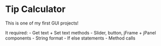 <h1> Tip Calculator </h1>

This is one of my first GUI projects!

  It required:
     - Get text + Set text methods
     - Slider, button, jFrame + jPanel components
     - String format 
     - If else statements
     - Method calls
